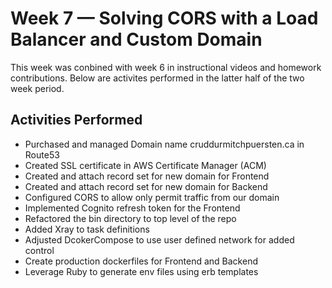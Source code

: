 # Week 7 — Solving CORS with a Load Balancer and Custom Domain
This week was conbined with week 6 in instructional videos and homework contributions. Below are activites performed in the latter half of the two week period.

## Activities Performed
- Purchased and managed Domain name cruddurmitchpuersten.ca in Route53
- Created SSL certificate in AWS Certificate Manager (ACM)
- Created and attach record set for new domain for Frontend
- Created and attach record set for new domain for Backend
- Configured CORS to allow only permit traffic from our domain
- Implemented Cognito refresh token for the Frontend
- Refactored the bin directory to top level of the repo
- Added Xray to task definitions
- Adjusted DcokerCompose to use user defined network for added control
- Create production dockerfiles for Frontend and Backend
- Leverage Ruby to generate env files using erb templates
